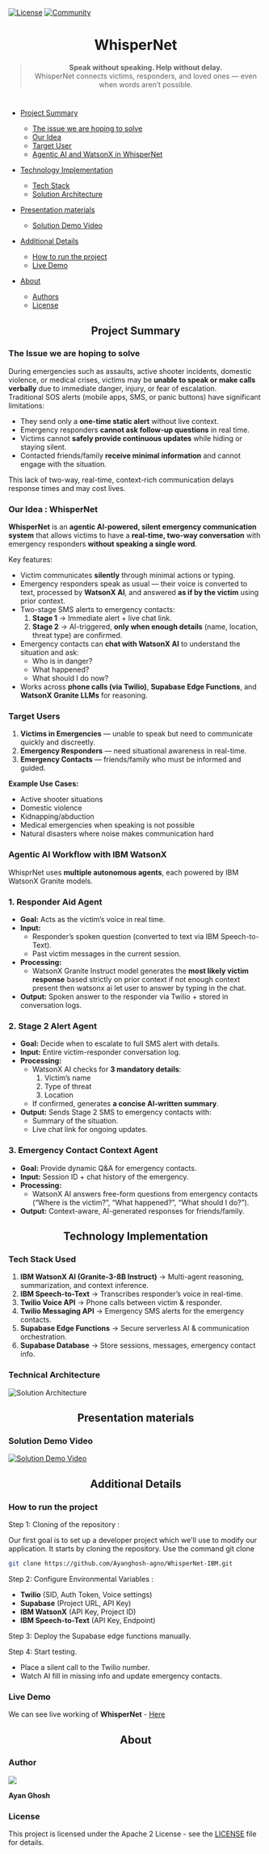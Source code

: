 [![License](https://img.shields.io/badge/License-Apache2-blue.svg)](https://www.apache.org/licenses/LICENSE-2.0)
[![Community](https://img.shields.io/badge/join-Call%20For%20Code%20Community-blue)](https://developer.ibm.com/callforcode/solutions/projects/get-started/)
<h1 align="center"<a name="title"></a>WhisperNet</h1>
<div align="center">
  
>  **Speak without speaking. Help without delay.**  
> WhisperNet connects victims, responders, and loved ones — even when words aren’t possible.


</div>
<h1 align="center"</a></h1>

  - [Project Summary](#project-summary)
      - [The issue we are hoping to solve](#issue-we-are-solving)
      - [Our Idea](#our-idea)
      - [Target User](#target-user)
      - [Agentic AI and WatsonX in WhisperNet](#watsonx-agents)
   
  - [Technology Implementation](#technology-implementation)
      - [Tech Stack](#tech-stack)
      - [Solution Architecture](#solution-architecture)
   
  - [Presentation materials](#presentation-materials)
      - [Solution Demo Video](#solution-demo-video)
     
  - [Additional Details](#additional-details)
      - [How to run the project](#run-the-project)
      - [Live Demo](#Live-Demo)
            
  - [About](#about)
      - [Authors](#Authors)
      - [License](#license)

<h2 align="center"> Project Summary <a name="project-summary"></a> </h2>

### The Issue we are hoping to solve <a name="issue-we-are-solving"></a>
During emergencies such as assaults, active shooter incidents, domestic violence, or medical crises, victims may be **unable to speak or make calls verbally** due to immediate danger, injury, or fear of escalation.  
Traditional SOS alerts (mobile apps, SMS, or panic buttons) have significant limitations:
- They send only a **one-time static alert** without live context.
- Emergency responders **cannot ask follow-up questions** in real time.
- Victims cannot **safely provide continuous updates** while hiding or staying silent.
- Contacted friends/family **receive minimal information** and cannot engage with the situation.

This lack of two-way, real-time, context-rich communication delays response times and may cost lives.

### Our Idea : WhisperNet <a name="our-idea"></a>

**WhisperNet** is an **agentic AI-powered, silent emergency communication system** that allows victims to have a **real-time, two-way conversation** with emergency responders **without speaking a single word**.

Key features:
- Victim communicates **silently** through minimal actions or typing.
- Emergency responders speak as usual — their voice is converted to text, processed by **WatsonX AI**, and answered **as if by the victim** using prior context.
- Two-stage SMS alerts to emergency contacts:
  1. **Stage 1** → Immediate alert + live chat link.
  2. **Stage 2** → AI-triggered, **only when enough details** (name, location, threat type) are confirmed.
- Emergency contacts can **chat with WatsonX AI** to understand the situation and ask:
  - Who is in danger?
  - What happened?
  - What should I do now?
- Works across **phone calls (via Twilio)**, **Supabase Edge Functions**, and **WatsonX Granite LLMs** for reasoning.

### Target Users <a name="target-user"></a>

1. **Victims in Emergencies** — unable to speak but need to communicate quickly and discreetly.
2. **Emergency Responders** — need situational awareness in real-time.
3. **Emergency Contacts** — friends/family who must be informed and guided.

**Example Use Cases:**
- Active shooter situations
- Domestic violence
- Kidnapping/abduction
- Medical emergencies when speaking is not possible
- Natural disasters where noise makes communication hard


### Agentic AI Workflow with IBM WatsonX <a name="watsonx-agents"></a>

WhisprNet uses **multiple autonomous agents**, each powered by IBM WatsonX Granite models.

### **1. Responder Aid Agent**
- **Goal:** Acts as the victim’s voice in real time.
- **Input:**  
  - Responder’s spoken question (converted to text via IBM Speech-to-Text).
  - Past victim messages in the current session.
- **Processing:**  
  - WatsonX Granite Instruct model generates the **most likely victim response** based strictly on prior context if not enough context present then watsonx ai let user to answer by typing in the chat.
- **Output:** Spoken answer to the responder via Twilio + stored in conversation logs.


### **2. Stage 2 Alert Agent**
- **Goal:** Decide when to escalate to full SMS alert with details.
- **Input:** Entire victim-responder conversation log.
- **Processing:**  
  - WatsonX AI checks for **3 mandatory details**:  
    1. Victim’s name  
    2. Type of threat  
    3. Location
  - If confirmed, generates **a concise AI-written summary**.
- **Output:** Sends Stage 2 SMS to emergency contacts with:
  - Summary of the situation.
  - Live chat link for ongoing updates.


### **3. Emergency Contact Context Agent**
- **Goal:** Provide dynamic Q&A for emergency contacts.
- **Input:** Session ID + chat history of the emergency.
- **Processing:**  
  - WatsonX AI answers free-form questions from emergency contacts (“Where is the victim?”, “What happened?”, “What should I do?”).
- **Output:** Context-aware, AI-generated responses for friends/family.

<h2 align="center"> Technology Implementation <a name="technology-implementation"></a> </h2>

### Tech Stack Used <a name="tech-stack"></a>

1. **IBM WatsonX AI (Granite-3-8B Instruct)** → Multi-agent reasoning, summarization, and context inference.
2. **IBM Speech-to-Text** → Transcribes responder’s voice in real-time.
3. **Twilio Voice API** → Phone calls between victim & responder.
4. **Twilio Messaging API** → Emergency SMS alerts for the emergency contacts.
5. **Supabase Edge Functions** → Secure serverless AI & communication orchestration.
6. **Supabase Database** → Store sessions, messages, emergency contact info.

### Technical Architecture <a name="solution-architecture"></a>

![Solution Architecture](https://github.com/Ayanghosh-agno/WhisperNet-IBM/blob/main/public/whisperNetTechDesign.png)



<h2 align="center"> Presentation materials <a name="presentation-materials"></a> </h2>

### Solution Demo Video <a name="solution-demo-video"></a>

[![Solution Demo Video](https://github.com/Ayanghosh-agno/WhisperNet-IBM/blob/main/public/Demonstration-Video-Thumbnail.png)](https://www.youtube.com/)

<h2 align="center"> Additional Details <a name="additional-details"></a> </h2>

### How to run the project <a name="run-the-project"></a>


Step 1: Cloning of the repository :

Our first goal is to set up a developer project which we'll use to modify our application. It starts by cloning the repository. Use the command git clone 

```bash
git clone https://github.com/Ayanghosh-agno/WhisperNet-IBM.git
```

Step 2: Configure Environmental Variables :

- **Twilio** (SID, Auth Token, Voice settings)
- **Supabase** (Project URL, API Key)
- **IBM WatsonX** (API Key, Project ID)
- **IBM Speech-to-Text** (API Key, Endpoint)

Step 3: Deploy the Supabase edge functions manually.

Step 4: Start testing.
- Place a silent call to the Twilio number.
- Watch AI fill in missing info and update emergency contacts.


### Live Demo <a name="Live-Demo"></a>

We can see live working of **WhisperNet** - [Here](https://whispernet-ibm.netlify.app/)


<h2 align="center"> About <a name="about"></a> </h2>

### Author<a name="Authors"></a>

<img src="https://github.com/Ayanghosh-agno/WhisperNet-IBM/blob/main/public/Ayan%20Ghosh.png" style="max-width: 70px;">

   **Ayan Ghosh**

### License<a name="license"></a>
This project is licensed under the Apache 2 License - see the [LICENSE](LICENSE) file for details.

